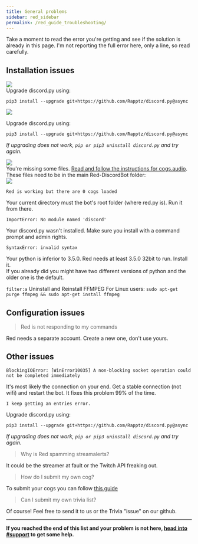 ```yaml
---
title: General problems
sidebar: red_sidebar
permalink: /red_guide_troubleshooting/
---
```


Take a moment to read the error you're getting and see if the solution is already in this page.  I'm not reporting the full error here, only a line, so read carefully.

## Installation issues  

![](http://i.imgur.com/GJY73ID.png)  
Upgrade discord.py using:

```
pip3 install --upgrade git+https://github.com/Rapptz/discord.py@async
```

![](http://i.imgur.com/YKWDg2J.png)

Upgrade discord.py using:

```
pip3 install --upgrade git+https://github.com/Rapptz/discord.py@async
```

_If upgrading does not work, `pip or pip3 uninstall discord.py` and try again._

![](http://i.imgur.com/kUmiyxc.png)  
You're missing some files. [Read and follow the instructions for cogs.audio](/Red-Docs/red_win_requirements/#python-libraries). These files need to be in the main Red-DiscordBot folder:  
![](http://i.imgur.com/cZPEhq9.png?1)  

`Red is working but there are 0 cogs loaded`

Your current directory must the bot's root folder (where red.py is). Run it from there.

`ImportError: No module named 'discord'`

Your discord.py wasn't installed. Make sure you install with a command prompt and admin rights.

`SyntaxError: invalid syntax`

Your python is inferior to 3.5.0. Red needs at least 3.5.0 32bit to run. Install it.  
If you already did you might have two different versions of python and the older one is the default.

`filter:a`
Uninstall and Reinstall FFMPEG
For Linux users: `sudo apt-get purge ffmpeg && sudo apt-get install ffmpeg`

## Configuration issues

> Red is not responding to my commands

Red needs a separate account. Create a new one, don't use yours.

## Other issues

`BlockingIOError: [WinError10035] A non-blocking socket operation could not be completed immediately`

It's most likely the connection on your end. Get a stable connection (not wifi) and restart the bot. It fixes this problem 99% of the time.

`I keep getting an entries error.`

Upgrade discord.py using:

```
pip3 install --upgrade git+https://github.com/Rapptz/discord.py@async
```

_If upgrading does not work, `pip or pip3 uninstall discord.py` and try again._


> Why is Red spamming streamalerts?

It could be the streamer at fault or the Twitch API freaking out.

> How do I submit my own cog?

To submit your cogs you can follow [this guide](/Red-Docs/red_cog_how_to_publish/)

> Can I submit my own trivia list?

Of course! Feel free to send it to us or the Trivia "issue" on our github.

***

**If you reached the end of this list and your problem is not here, [head into #support](https://discord.gg/0k4npTwMvTpv9wrh) to get some help.**